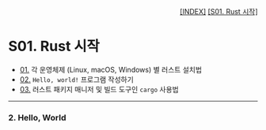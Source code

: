 <p style="text-align: right"> 
    <a href="./README.md">[INDEX]</a> &#9;&#9;
    <a href="./S01_00_Rust시작.md">[S01. Rust 시작]</a>
</p>

# S01. Rust 시작

* [01.][S01_01_Rust설치] 각 운영체제 (Linux, macOS, Windows) 별 러스트 설치법 
* [02.][S01_02_H_World] `Hello, world!` 프로그램 작성하기
* [03.][S01_03_H_Cargo] 러스트 패키지 매니저 및 빌드 도구인 `cargo` 사용법

[S01_01_Rust설치]: ./S01_01_Rust설치.md
[S01_02_H_World]: ./S01_02_Hello_World.md
[S01_03_H_Cargo]: ./S01_03_Hello_Cargo.md

---
### 2. Hello, World
